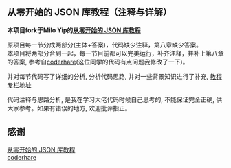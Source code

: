 ## 从零开始的 JSON 库教程（注释与详解）

**本项目fork于Milo Yip的[从零开始的 JSON 库教程](https://github.com/miloyip/json-tutorial)**

原项目每一节分成两部分(主体+答案)，代码缺少注释，第八章缺少答案。  
本项目将两部分合到一起，每一节目前都可以完美运行，补齐注释，并补上第八章的答案, 参考自[coderhare](https://github.com/coderhare/json-tutorial)(这位同学的代码有点问题我修改了一下)。

并对每节代码写了详细的分析, 分析代码思路, 并对一些背景知识进行了补充, [教程专栏地址](https://juejin.cn/column/7200653122636398652)

代码注释与思路分析, 是我在学习大佬代码时候自己思考的, 不能保证完全正确, 供大家参考。如果有错误的地方, 欢迎批评指正。

## 感谢
[从零开始的 JSON 库教程](https://github.com/miloyip/json-tutorial)  
[coderhare](https://github.com/coderhare/json-tutorial)
